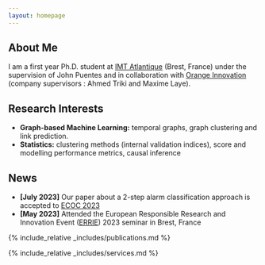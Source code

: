```yaml
---
layout: homepage
---
```


## About Me

I am a first year Ph.D. student at [IMT Atlantique](https://www.imt-atlantique.fr/en) (Brest, France) under the supervision of John Puentes and  in collaboration with [Orange Innovation](https://hellofuture.orange.com/en/) (company supervisors : Ahmed Triki and Maxime Laye).


## Research Interests

- **Graph-based Machine Learning:** temporal graphs, graph clustering and link prediction.
- **Statistics:** clustering methods (internal validation indices), score and modelling performance metrics, causal inference

## News

- **[July 2023]** Our paper about a 2-step alarm classification approach is accepted to [ECOC 2023](https://ecoc2023.theiet.org/)
- **[May 2023]** Attended the European Responsible Research and Innovation Event ([ERRIE](https://msca-bienvenue.bretagne.bzh/news/errie-2023-register-now/)) 2023 seminar in Brest, France 


{% include_relative _includes/publications.md %}

{% include_relative _includes/services.md %}
